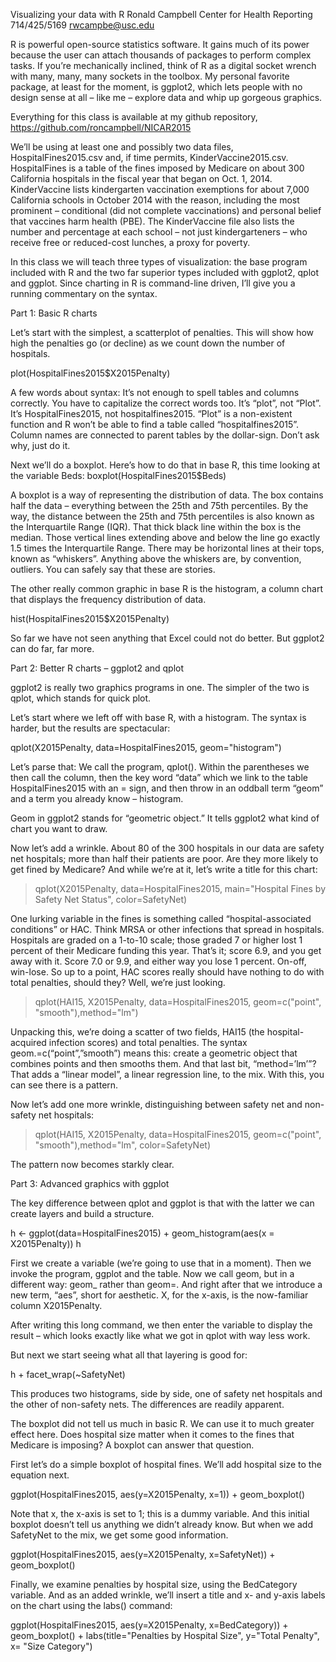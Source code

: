 Visualizing your data with R
Ronald Campbell
Center for Health Reporting
714/425/5169
rwcampbe@usc.edu

R is powerful open-source statistics software. It gains much of its power because the user can attach thousands of packages to perform complex tasks. If you’re mechanically inclined, think of R as a digital socket wrench with many, many, many sockets in the toolbox. My personal favorite package, at least for the moment, is ggplot2, which lets people with no design sense at all – like me – explore data and whip up gorgeous graphics.

Everything for this class is available at my github repository, https://github.com/roncampbell/NICAR2015

We’ll be using at least one and possibly two data files, HospitalFines2015.csv and, if time permits, KinderVaccine2015.csv. HospitalFines is a table of the fines imposed by Medicare on about 300 California hospitals in the fiscal year that began on Oct. 1, 2014. KinderVaccine lists kindergarten vaccination exemptions for about 7,000 California schools in October 2014 with the reason, including the most prominent – conditional (did not complete vaccinations) and personal belief that vaccines harm health (PBE). The KinderVaccine file also lists the number and percentage at each school – not just kindergarteners – who receive free or reduced-cost lunches, a proxy for poverty.

In this class we will teach three types of visualization: the base program included with R and the two far superior types included with ggplot2, qplot and ggplot. Since charting in R is command-line driven, I’ll give you a running commentary on the syntax.

Part 1: Basic R charts

Let’s start with the simplest, a scatterplot of penalties. This will show how high the penalties go (or decline) as we count down the number of hospitals.

plot(HospitalFines2015$X2015Penalty)

A few words about syntax: It’s not enough to spell tables and columns correctly. You have to capitalize the correct words too. It’s “plot”, not “Plot”. It’s HospitalFines2015, not hospitalfines2015. “Plot” is a non-existent function and R won’t be able to find a table called “hospitalfines2015”. Column names are connected to parent tables by the dollar-sign. Don’t ask why, just do it. 

Next we’ll do a boxplot. Here’s how to do that in base R, this time looking at the variable Beds:
boxplot(HospitalFines2015$Beds)

A boxplot is a way of representing the distribution of data. The box contains half the data – everything between the 25th and 75th percentiles. By the way, the distance between the 25th and 75th percentiles is also known as the Interquartile Range (IQR). That thick black line within the box is the median. Those vertical lines extending above and below the line go exactly 1.5 times the Interquartile Range. There may be horizontal lines at their tops, known as “whiskers”. Anything above the whiskers are, by convention, outliers. You can safely say that these are stories.

The other really common graphic in base R is the histogram, a column chart that displays the frequency distribution of data.

hist(HospitalFines2015$X2015Penalty)

So far we have not seen anything that Excel could not do better. But ggplot2 can do far, far more.

Part 2: Better R charts – ggplot2 and qplot

ggplot2 is really two graphics programs in one. The simpler of the two is qplot, which stands for quick plot. 

Let’s start where we left off with base R, with a histogram. The syntax is harder, but the results are spectacular:

qplot(X2015Penalty, data=HospitalFines2015, geom="histogram")

Let’s parse that: We call the program, qplot(). Within the parentheses we then call the column, then the key word “data” which we link to the table HospitalFines2015 with an = sign, and then throw in an oddball term “geom” and a term you already know – histogram.

Geom in ggplot2 stands for “geometric object.” It tells ggplot2 what kind of chart you want to draw. 

Now let’s add a wrinkle. About 80 of the 300 hospitals in our data are safety net hospitals; more than half their patients are poor. Are they more likely to get fined by Medicare? And while we’re at it, let’s write a title for this chart:

> qplot(X2015Penalty, data=HospitalFines2015, main="Hospital Fines by Safety Net Status", color=SafetyNet)

One lurking variable in the fines is something called “hospital-associated conditions” or HAC. Think MRSA or other infections that spread in hospitals. Hospitals are graded on a 1-to-10 scale; those graded 7 or higher lost 1 percent of their Medicare funding this year. That’s it; score 6.9, and you get away with it. Score 7.0 or 9.9, and either way you lose 1 percent. On-off, win-lose. So up to a point, HAC scores really should have nothing to do with total penalties, should they? Well, we’re just looking.

> qplot(HAI15, X2015Penalty, data=HospitalFines2015, geom=c("point", "smooth"),method="lm")

Unpacking this, we’re doing a scatter of two fields, HAI15 (the hospital-acquired infection scores) and total penalties. The syntax geom.=c(“point”,”smooth”) means this: create a geometric object that combines points and then smooths them. And that last bit, “method=’lm’”? That adds a “linear model”, a linear regression line, to the mix. With this, you can see there is a pattern.

Now let’s add one more wrinkle, distinguishing between safety net and non-safety net hospitals:

> qplot(HAI15, X2015Penalty, data=HospitalFines2015, geom=c("point", "smooth"),method="lm", color=SafetyNet)

The pattern now becomes starkly clear.

Part 3: Advanced graphics with ggplot

The key difference between qplot and ggplot is that with the latter we can create layers and build a structure.

h <- ggplot(data=HospitalFines2015) + geom_histogram(aes(x = X2015Penalty))
h 

First we create a variable (we’re going to use that in a moment). Then we invoke the program, ggplot and the table. Now we call geom, but in a different way: geom_ rather than geom=. And right after that we introduce a new term, “aes”, short for aesthetic. X, for the x-axis, is the now-familiar column X2015Penalty. 

After writing this long command, we then enter the variable to display the result – which looks exactly like what we got in qplot with way less work.

But next we start seeing what all that layering is good for:

h + facet_wrap(~SafetyNet)

This produces two histograms, side by side, one of safety net hospitals and the other of non-safety nets. The differences are readily apparent. 

The boxplot did not tell us much in basic R. We can use it to much greater effect here. Does hospital size matter when it comes to the fines that Medicare is imposing? A boxplot can answer that question.

First let’s do a simple boxplot of hospital fines. We’ll add hospital size to the equation next.

ggplot(HospitalFines2015, aes(y=X2015Penalty, x=1)) + geom_boxplot()

Note that x, the x-axis is set to 1; this is a dummy variable. And this initial boxplot doesn’t tell us anything we didn’t already know. But when we add SafetyNet to the mix, we get some good information.

ggplot(HospitalFines2015, aes(y=X2015Penalty, x=SafetyNet)) + geom_boxplot()

Finally, we examine penalties by hospital size, using the BedCategory variable. And as an added wrinkle, we’ll insert a title and x- and y-axis labels on the chart using the labs() command:

ggplot(HospitalFines2015, aes(y=X2015Penalty, x=BedCategory)) + geom_boxplot() + labs(title="Penalties by Hospital Size", y="Total Penalty", x= "Size Category")


